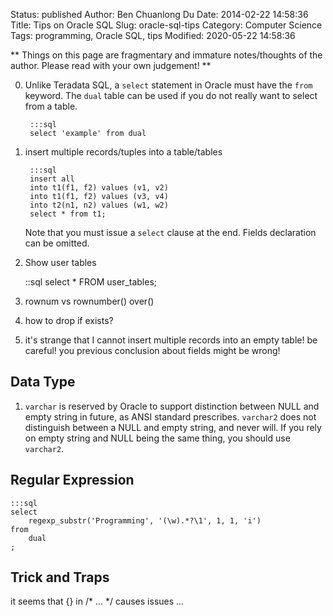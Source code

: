Status: published
Author: Ben Chuanlong Du
Date: 2014-02-22 14:58:36
Title: Tips on Oracle SQL
Slug: oracle-sql-tips
Category: Computer Science
Tags: programming, Oracle SQL, tips
Modified: 2020-05-22 14:58:36

**
Things on this page are fragmentary and immature notes/thoughts of the author. 
Please read with your own judgement!
**
 

0. Unlike Teradata SQL, 
    a `select` statement in Oracle must have the `from` keyword. 
    The `dual` table can be used if you do not really want to select from a table.

        :::sql
        select 'example' from dual

1. insert multiple records/tuples into a table/tables

        :::sql
        insert all
        into t1(f1, f2) values (v1, v2)
        into t1(f1, f2) values (v3, v4)
        into t2(n1, n2) values (w1, w2)
        select * from t1;

    Note that you must issue a `select` clause at the end.
    Fields declaration can be omitted. 

2. Show user tables

    ::sql
    select * FROM user_tables;

3. rownum vs rownumber() over() 

3. how to drop if exists?

4. it's strange that I cannot insert multiple records into an empty table!
    be careful! you previous conclusion about fields might be wrong!

## Data Type

1. `varchar` is reserved by Oracle to support distinction 
    between NULL and empty string in future, 
    as ANSI standard prescribes.
    `varchar2` does not distinguish between a NULL and empty string, 
    and never will.
    If you rely on empty string and NULL being the same thing, 
    you should use `varchar2`.

## Regular Expression

    :::sql
    select
        regexp_substr('Programming', '(\w).*?\1', 1, 1, 'i')
    from
        dual
    ;

## Trick and Traps

it seems that {} in /* ... */ causes issues ...
